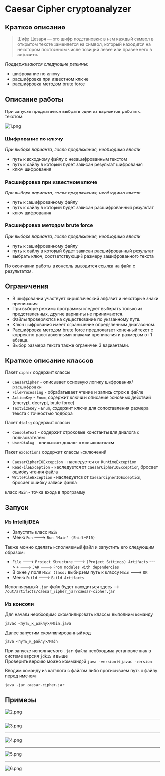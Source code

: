# Caesar Cipher cryptoanalyzer

## Краткое описание  

> Шифр Цезаря — это шифр подстановки: в нем каждый символ в открытом тексте заменяется на символ, который находится на некотором постоянном числе позиций левее или правее него в алфавите.

*Поддерживаются следующие режимы:*  
* шифрование по ключу  
* расшифровка при известном ключе  
* расшифровка методом brute force

## Описание работы  

При запуске предлагается выбрать один из вариантов работы с текстом:

![1.png](readme_img/1.png)
### Шифрование по ключу
*При выборе варианта, после предложения, необходимо ввести*  
* путь к исходному файлу с незашифрованным текстом  
* путь к файлу в который будет записан результат шифрования  
* ключ шифрования  

### Расшифровка при известном ключе
*При выборе варианта, после предложения, необходимо ввести* 
* путь к зашифрованному файлу  
* путь к файлу в который будет записан расшифрованный результат  
* ключ шифрования  

### Расшифровка методом brute force
*При выборе варианта, после предложения, необходимо ввести* 
* путь к зашифрованному файлу  
* путь к файлу в который будет записан расшифрованный результат  
* выбрать ключ, соответствующий размеру зашифрованного текста  

По окончании работы в консоль выводится ссылка на файл с результатом.    

## Ограничения

* В шифровании участвует кириллический алфавит и некоторые знаки препинания.  
* При выборе режима программы следует выбирать только из представленных, другие варианты не принимаются.  
* Файлы проверяются на существование по указанному пути.  
* Ключ шифрования имеет ограничение определенным диапазоном.  
* Расшифровка методом brute force предполагает конечный текст с корректно расставленными знаками препинания и размером от 1 абзаца.
* Выбор размера текста также ограничен 3 вариантами.

## Краткое описание классов

Пакет `cipher` содержит классы  
* `CaesarCipher` - описывает основную логику шифрования/расшифровки  
* `FileProcessing` - обрабатывает чтение и запись строк в файле
* `ActionKey` - `Enum`, содержит ключи и описание основных действий (encrypt, decrypt, brute force)
* `TextSizeKey` - `Enum`, содержит ключи для сопоставления размера текста с точностью подбора

Пакет `dialog` содержит классы   
* `ConsoleText` - содержит строковые константы для диалога с пользователем  
* `UserDialog` - описывает диалог с пользователем

Пакет `exceptions` содержит классы исключений
* `CaesarCipherIOException` - наследуется от `RuntimeException`
* `ReadFileException` - наследуется от `CaesarCipherIOException`, бросает ошибку чтения файла
* `WriteFileException` - наследуется от `CaesarCipherIOException`, бросает ошибку записи файла

класс `Main` - точка входа в программу  

## Запуск

### Из IntellijIDEA
* Запустить класс `Main`  
* Меню `Run` ---> `Run 'Main' (Shift+F10)`   

Также можно сделать исполняемый файл и запустить его следующим образом:  
* `File` ---> `Project Structure` ---> `(Project Settings) Artifacts` ---> `+` ---> `JAR` ---> `From modules with dependencies`  
* В окне у поля `Main Class:` выбираем путь к классу `Main` ---> `OK`  
* Меню `Build` ---> `Build Artifacts`  

Исполняемыый `.jar`-файл будет находиться здесь --> `/out/artifacts/caesar_cipher_jar/caesar-cipher.jar`   

### Из консоли
Для начала необходимо скомпилировать классы, выполним команду

    javac <путь_к_файлу>/Main.java  
Далее запустим скомпилированный код

    java <путь_к_файлу>/Main
При запуске исполняемого `.jar`-файла необходима установленная в системе версия `jdk15` и выше  
Проверить версию можно коммандой `java -version` и `javac -version`

Вводим команду из каталога с файлом либо прописываем путь к файлу перед именем  

    java -jar caesar-cipher.jar  

## Примеры

![2.png](readme_img/2.png)

----------
![3.png](readme_img/3.png)

----------
![4.png](readme_img/4.png)

----------
![5.png](readme_img/5.png)

----------
![6.png](readme_img/6.png)
